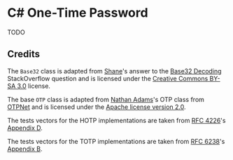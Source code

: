 ﻿# C# One-Time Password

TODO

## Credits

The `Base32` class is adapted from [Shane]'s answer to the [Base32 Decoding]
StackOverflow question and is licensed under the [Creative Commons BY-SA 3.0]
license.

The base `OTP` class is adapted from [Nathan Adams]'s OTP class from [OTPNet] and is
licensed under the [Apache license version 2.0].

The tests vectors for the HOTP implementations are taken from [RFC 4226]'s
[Appendix D].

The tests vectors for the TOTP implementations are taken from [RFC 6238]'s
[Appendix B].


  [Shane]: https://stackoverflow.com/users/904128
  [Base32 Decoding]: https://stackoverflow.com/questions/641361/base32-decoding
  [Creative Commons BY-SA 3.0]: https://creativecommons.org/licenses/by-sa/3.0/
  [Nathan Adams]: https://code.google.com/u/112375326098483542471/
  [OTPNet]: https://code.google.com/p/otpnet/
  [Apache license version 2.0]: https://www.apache.org/licenses/LICENSE-2.0
  [RFC 4226]: https://tools.ietf.org/html/rfc4226
  [Appendix D]: https://tools.ietf.org/html/rfc4226#appendix-D
  [RFC 6238]: https://tools.ietf.org/html/rfc6238
  [Appendix B]: https://tools.ietf.org/html/rfc6238#appendix-B
